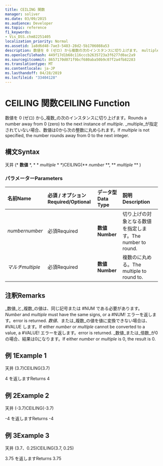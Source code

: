 ```yaml
---
title: CEILING 関数
manager: soliver
ms.date: 03/09/2015
ms.audience: Developer
ms.topic: reference
f1_keywords:
- Vis_DSS.chm82251405
localization_priority: Normal
ms.assetid: 1a8d6d48-7ae3-5483-28d2-5b1706088a53
description: 数値を 0 (ゼロ) から複数の次のインスタンスに切り上げます。 multiple が指定されていない場合、数値は0から次の整数に丸められます。
ms.openlocfilehash: 449f17d1b68c116cccb2635723a3f6277d0ac2a9
ms.sourcegitcommit: 8657170d071f9bcf680aba50b9c07f2a4fb82283
ms.translationtype: MT
ms.contentlocale: ja-JP
ms.lasthandoff: 04/28/2019
ms.locfileid: "33404128"
---
```

# <a name="ceiling-function"></a><span data-ttu-id="d8729-104">CEILING 関数</span><span class="sxs-lookup"><span data-stu-id="d8729-104">CEILING Function</span></span>

<span data-ttu-id="d8729-105">数値を 0 (ゼロ) から_複数_の次のインスタンスに切り上げます。</span><span class="sxs-lookup"><span data-stu-id="d8729-105">Rounds a number away from 0 (zero) to the next instance of  _multiple_.</span></span> <span data-ttu-id="d8729-106">_multiple_が指定されていない場合、数値は0から次の整数に丸められます。</span><span class="sxs-lookup"><span data-stu-id="d8729-106">If  _multiple_ is not specified, the number rounds away from 0 to the next integer.</span></span> 
  
## <a name="syntax"></a><span data-ttu-id="d8729-107">構文</span><span class="sxs-lookup"><span data-stu-id="d8729-107">Syntax</span></span>

<span data-ttu-id="d8729-108">天井 (\* **数値** \*, \* \* *multiple* \* \*)</span><span class="sxs-lookup"><span data-stu-id="d8729-108">CEILING(\*\* *number* \*\*, \*\* *multiple* \*\* )</span></span> 
  
### <a name="parameters"></a><span data-ttu-id="d8729-109">パラメーター</span><span class="sxs-lookup"><span data-stu-id="d8729-109">Parameters</span></span>

|<span data-ttu-id="d8729-110">**名前**</span><span class="sxs-lookup"><span data-stu-id="d8729-110">**Name**</span></span>|<span data-ttu-id="d8729-111">**必須 / オプション**</span><span class="sxs-lookup"><span data-stu-id="d8729-111">**Required/Optional**</span></span>|<span data-ttu-id="d8729-112">**データ型**</span><span class="sxs-lookup"><span data-stu-id="d8729-112">**Data Type**</span></span>|<span data-ttu-id="d8729-113">**説明**</span><span class="sxs-lookup"><span data-stu-id="d8729-113">**Description**</span></span>|
|:-----|:-----|:-----|:-----|
| <span data-ttu-id="d8729-114">_number_</span><span class="sxs-lookup"><span data-stu-id="d8729-114">_number_</span></span> <br/> |<span data-ttu-id="d8729-115">必須</span><span class="sxs-lookup"><span data-stu-id="d8729-115">Required</span></span>  <br/> |<span data-ttu-id="d8729-116">**数値**</span><span class="sxs-lookup"><span data-stu-id="d8729-116">**Number**</span></span> <br/> |<span data-ttu-id="d8729-117">切り上げの対象となる数値を指定します。</span><span class="sxs-lookup"><span data-stu-id="d8729-117">The number to round.</span></span>  <br/> |
| <span data-ttu-id="d8729-118">_マルチ_</span><span class="sxs-lookup"><span data-stu-id="d8729-118">_multiple_</span></span> <br/> |<span data-ttu-id="d8729-119">必須</span><span class="sxs-lookup"><span data-stu-id="d8729-119">Required</span></span>  <br/> |<span data-ttu-id="d8729-120">**数値**</span><span class="sxs-lookup"><span data-stu-id="d8729-120">**Number**</span></span> <br/> |<span data-ttu-id="d8729-121">複数のに丸める。</span><span class="sxs-lookup"><span data-stu-id="d8729-121">The multiple to round to.</span></span>  <br/> |
   
## <a name="remarks"></a><span data-ttu-id="d8729-122">注釈</span><span class="sxs-lookup"><span data-stu-id="d8729-122">Remarks</span></span>

 <span data-ttu-id="d8729-123">_数値_と_複数_の値は、同じ記号または #NUM である必要があります。</span><span class="sxs-lookup"><span data-stu-id="d8729-123">_Number_ and  _multiple_ must have the same signs, or a #NUM!</span></span> <span data-ttu-id="d8729-124">エラーを返します。</span><span class="sxs-lookup"><span data-stu-id="d8729-124">error is returned.</span></span> <span data-ttu-id="d8729-125">_数値_、または_複数_の値を値に変換できない場合は、#VALUE します。</span><span class="sxs-lookup"><span data-stu-id="d8729-125">If either  _number_ or  _multiple_ cannot be converted to a value, a #VALUE!</span></span> <span data-ttu-id="d8729-126">エラーを返します。</span><span class="sxs-lookup"><span data-stu-id="d8729-126">error is returned.</span></span> <span data-ttu-id="d8729-127">_数値_または_倍数_が0の場合、結果は0になります。</span><span class="sxs-lookup"><span data-stu-id="d8729-127">If either  _number_ or  _multiple_ is 0, the result is 0.</span></span> 
  
## <a name="example-1"></a><span data-ttu-id="d8729-128">例 1</span><span class="sxs-lookup"><span data-stu-id="d8729-128">Example 1</span></span>

<span data-ttu-id="d8729-129">天井 (3.7)</span><span class="sxs-lookup"><span data-stu-id="d8729-129">CEILING(3.7)</span></span>
  
<span data-ttu-id="d8729-130">4 を返します</span><span class="sxs-lookup"><span data-stu-id="d8729-130">Returns 4</span></span>
  
## <a name="example-2"></a><span data-ttu-id="d8729-131">例 2</span><span class="sxs-lookup"><span data-stu-id="d8729-131">Example 2</span></span>

<span data-ttu-id="d8729-132">天井 (-3.7)</span><span class="sxs-lookup"><span data-stu-id="d8729-132">CEILING(-3.7)</span></span>
  
<span data-ttu-id="d8729-133">-4 を返します</span><span class="sxs-lookup"><span data-stu-id="d8729-133">Returns -4</span></span>
  
## <a name="example-3"></a><span data-ttu-id="d8729-134">例 3</span><span class="sxs-lookup"><span data-stu-id="d8729-134">Example 3</span></span>

<span data-ttu-id="d8729-135">天井 (3.7、0.25)</span><span class="sxs-lookup"><span data-stu-id="d8729-135">CEILING(3.7, 0.25)</span></span>
  
<span data-ttu-id="d8729-136">3.75 を返します</span><span class="sxs-lookup"><span data-stu-id="d8729-136">Returns 3.75</span></span>
  


